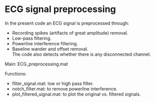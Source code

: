 # ECG signal preprocessing

In the present code an ECG signal is preprocessed through: <br/>
- Recording spikes (artifacts of great amplitude) removal.<br/>
- Low-pass filtering.<br/>
- Powerline interference filtering.<br/>
- Baseline wander and offset removal.<br/>
The code also detects whether there is any disconnected channel.<br/>

Main: ECG_preprocessing.mat<br/>

Functions:<br/>
- filter_signal.mat: low or high pass filter.<br/>
- notch_filter.mat: to remove powerline interference.<br/>
- plot_filtered_signal.mat: to plot the original vs. filtered signals.<br/>
